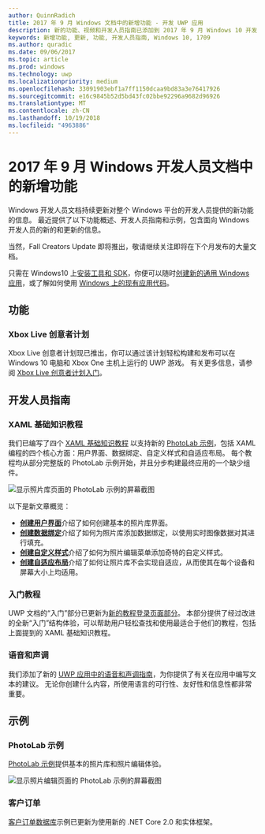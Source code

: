 ```yaml
---
author: QuinnRadich
title: 2017 年 9 月 Windows 文档中的新增功能 - 开发 UWP 应用
description: 新的功能、视频和开发人员指南已添加到 2017 年 9 月 Windows 10 开发人员文档
keywords: 新增功能, 更新, 功能, 开发人员指南, Windows 10, 1709
ms.author: quradic
ms.date: 09/06/2017
ms.topic: article
ms.prod: windows
ms.technology: uwp
ms.localizationpriority: medium
ms.openlocfilehash: 33091903ebf1a7ff1150dcaa9bd83a3e76417926
ms.sourcegitcommit: e16c9845b52d5bd43fc02bbe92296a9682d96926
ms.translationtype: MT
ms.contentlocale: zh-CN
ms.lasthandoff: 10/19/2018
ms.locfileid: "4963886"
---
```

# <a name="whats-new-in-the-windows-developer-docs-in-september-2017"></a>2017 年 9 月 Windows 开发人员文档中的新增功能

Windows 开发人员文档持续更新对整个 Windows 平台的开发人员提供的新功能的信息。 最近提供了以下功能概述、开发人员指南和示例，包含面向 Windows 开发人员的新的和更新的信息。

当然，Fall Creators Update 即将推出，敬请继续关注即将在下个月发布的大量文档。

只需在 Windows10 上[安装工具和 SDK](http://go.microsoft.com/fwlink/?LinkId=821431)，你便可以随时[创建新的通用 Windows 应用](../get-started/your-first-app.md)，或了解如何使用 [Windows 上的现有应用代码](../porting/index.md)。

## <a name="features"></a>功能

### <a name="xbox-live-creators-program"></a>Xbox Live 创意者计划

Xbox Live 创意者计划现已推出，你可以通过该计划轻松构建和发布可以在 Windows 10 电脑和 Xbox One 主机上运行的 UWP 游戏。 有关更多信息，请参阅 [Xbox Live 创意者计划入门](../xbox-live/get-started-with-creators/get-started-with-xbox-live-creators.md)。

## <a name="developer-guidance"></a>开发人员指南

### <a name="xaml-basics-tutorials"></a>XAML 基础知识教程

我们已编写了四个 [XAML 基础知识教程](https://docs.microsoft.com/en-us/windows/uwp/get-started/xaml-basics-intro) 以支持新的 [PhotoLab 示例](https://github.com/Microsoft/Windows-appsample-photo-lab)，包括 XAML 编程的四个核心方面：用户界面、数据绑定、自定义样式和自适应布局。 每个教程均从部分完整版的 PhotoLab 示例开始，并且分步构建最终应用的一个缺少组件。 

![显示照片库页面的 PhotoLab 示例的屏幕截图](images/PhotoLab-gallery-page.png)  

以下是新文章概览：

+ [**创建用户界面**](https://docs.microsoft.com/en-us/windows/uwp/get-started/xaml-basics-ui)介绍了如何创建基本的照片库界面。
+ [**创建数据绑定**](https://docs.microsoft.com/en-us/windows/uwp/get-started/xaml-basics-data-binding)介绍了如何为照片库添加数据绑定，以使用实时图像数据对其进行填充。
+ [**创建自定义样式**](https://docs.microsoft.com/en-us/windows/uwp/get-started/xaml-basics-style)介绍了如何为照片编辑菜单添加奇特的自定义样式。
+ [**创建自适应布局**](https://docs.microsoft.com/en-us/windows/uwp/get-started/xaml-basics-adaptive-layout)介绍了如何让照片库不会实现自适应，从而使其在每个设备和屏幕大小上均适用。

### <a name="get-started-tutorials"></a>入门教程

UWP 文档的“入门”部分已更新为[新的教程登录页面部分](https://docs.microsoft.com/windows/uwp/get-started/create-uwp-apps)。 本部分提供了经过改进的全新“入门”结构体验，可以帮助用户轻松查找和使用最适合于他们的教程，包括上面提到的 XAML 基础知识教程。

### <a name="voice-and-tone"></a>语音和声调

我们添加了新的 [UWP 应用中的语音和声调指南](https://docs.microsoft.com/windows/uwp/in-app-help/voice-and-tone)，为你提供了有关在应用中编写文本的建议。 无论你创建什么内容，所使用语言的可行性、友好性和信息性都非常重要。

## <a name="samples"></a>示例

### <a name="photolab-sample"></a>PhotoLab 示例

[PhotoLab 示例](https://github.com/Microsoft/windows-appsample-photo-lab)提供基本的照片库和照片编辑体验。

![显示照片编辑页面的 PhotoLab 示例的屏幕截图](images/PhotoLab-editing-page.png)  

### <a name="customer-orders"></a>客户订单

[客户订单数据库](https://github.com/Microsoft/Windows-appsample-customers-orders-database)示例已更新为使用新的 .NET Core 2.0 和实体框架。